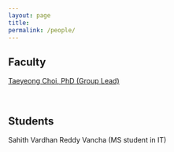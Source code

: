 ```yaml
---
layout: page
title: 
permalink: /people/
---
```


## Faculty
[Taeyeong Choi, PhD (Group Lead)](/about) 

<br/>

## Students
Sahith Vardhan Reddy Vancha (MS student in IT)
